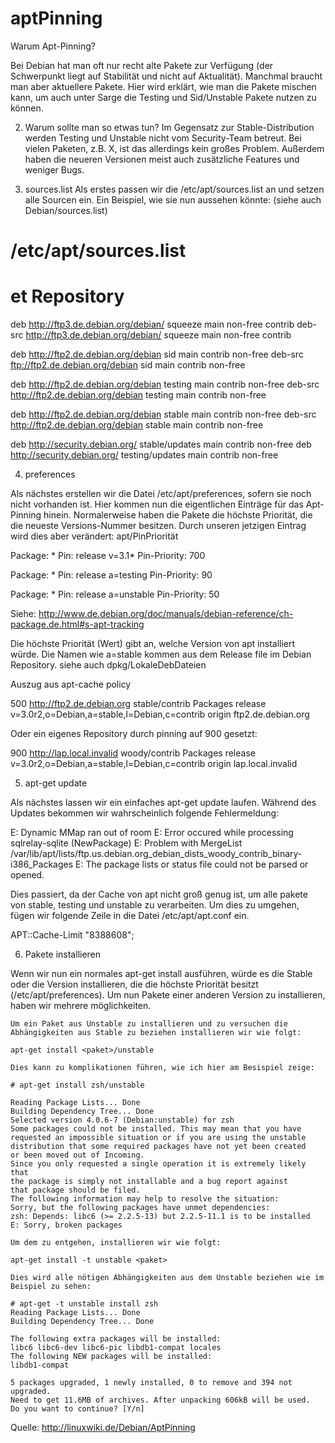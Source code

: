 aptPinning
==========

Warum Apt-Pinning?

Bei Debian hat man oft nur recht alte Pakete zur Verfügung (der Schwerpunkt liegt auf Stabilität und nicht auf Aktualität).
Manchmal braucht man aber aktuellere Pakete. Hier wird erklärt, wie man die Pakete mischen kann, um auch unter Sarge die Testing und Sid/Unstable Pakete nutzen zu können.

2. Warum sollte man so etwas tun? 
   Im Gegensatz zur Stable-Distribution werden Testing und Unstable nicht vom Security-Team betreut. Bei vielen Paketen, z.B. X, ist das allerdings kein großes Problem. Außerdem haben die neueren Versionen meist auch zusätzliche Features und weniger Bugs.

3. sources.list 
   Als erstes passen wir die /etc/apt/sources.list an und setzen alle Sourcen ein. Ein Beispiel, wie sie nun aussehen könnte: (siehe auch Debian/sources.list)

# /etc/apt/sources.list

# et Repository

deb http://ftp3.de.debian.org/debian/ squeeze main non-free contrib
deb-src http://ftp3.de.debian.org/debian/ squeeze main non-free contrib

deb http://ftp2.de.debian.org/debian sid main contrib non-free
deb-src ftp://ftp2.de.debian.org/debian sid main contrib non-free

deb http://ftp2.de.debian.org/debian testing main contrib non-free
deb-src http://ftp2.de.debian.org/debian testing main contrib non-free

deb http://ftp2.de.debian.org/debian stable main contrib non-free
deb-src http://ftp2.de.debian.org/debian stable main contrib non-free

deb http://security.debian.org/ stable/updates main contrib non-free
deb http://security.debian.org/ testing/updates main contrib non-free



4. preferences

Als nächstes erstellen wir die Datei /etc/apt/preferences, sofern sie noch nicht vorhanden ist. Hier kommen nun die eigentlichen Einträge für das Apt-Pinning hinein.
Normalerweise haben die Pakete die höchste Priorität, die die neueste Versions-Nummer besitzen. Durch unseren jetzigen Eintrag wird dies aber verändert: apt/PinPriorität

Package: *
Pin: release v=3.1*
Pin-Priority: 700

Package: *
Pin: release a=testing
Pin-Priority: 90

Package: *
Pin: release a=unstable
Pin-Priority: 50

Siehe: http://www.de.debian.org/doc/manuals/debian-reference/ch-package.de.html#s-apt-tracking

Die höchste Priorität (Wert) gibt an, welche Version von apt installiert würde.
Die Namen wie a=stable kommen aus dem Release file im Debian Repository. siehe auch dpkg/LokaleDebDateien


Auszug aus  apt-cache policy 

500 http://ftp2.de.debian.org stable/contrib Packages
     release v=3.0r2,o=Debian,a=stable,l=Debian,c=contrib
     origin ftp2.de.debian.org

Oder ein eigenes Repository durch pinning auf 900 gesetzt:

900 http://lap.local.invalid woody/contrib Packages
     release v=3.0r2,o=Debian,a=stable,l=Debian,c=contrib
     origin lap.local.invalid

5. apt-get update

Als nächstes lassen wir ein einfaches apt-get update laufen. Während des Updates bekommen wir wahrscheinlich folgende Fehlermeldung:

E: Dynamic MMap ran out of room
E: Error occured while processing sqlrelay-sqlite (NewPackage)
E: Problem with MergeList /var/lib/apt/lists/ftp.us.debian.org_debian_dists_woody_contrib_binary-i386_Packages
E: The package lists or status file could not be parsed or opened.

Dies passiert, da der Cache von apt nicht groß genug ist, um alle pakete von stable, testing und unstable zu verarbeiten. Um dies zu umgehen, fügen wir folgende Zeile in die Datei /etc/apt/apt.conf ein.



APT::Cache-Limit "8388608";

6. Pakete installieren
   
   

Wenn wir nun ein normales apt-get install <paket> ausführen, würde es die Stable oder die Version installieren, die die höchste Priorität besitzt (/etc/apt/preferences). Um nun Pakete einer anderen Version zu installieren, haben wir mehrere möglichkeiten.

    Um ein Paket aus Unstable zu installieren und zu versuchen die Abhängigkeiten aus Stable zu beziehen installieren wir wie folgt:
    
    apt-get install <paket>/unstable
    
    Dies kann zu komplikationen führen, wie ich hier am Besispiel zeige:
    
    # apt-get install zsh/unstable
    
    Reading Package Lists... Done
    Building Dependency Tree... Done
    Selected version 4.0.6-7 (Debian:unstable) for zsh
    Some packages could not be installed. This may mean that you have
    requested an impossible situation or if you are using the unstable
    distribution that some required packages have not yet been created
    or been moved out of Incoming.
    Since you only requested a single operation it is extremely likely that
    the package is simply not installable and a bug report against
    that package should be filed.
    The following information may help to resolve the situation:
    Sorry, but the following packages have unmet dependencies:
    zsh: Depends: libc6 (>= 2.2.5-13) but 2.2.5-11.1 is to be installed
    E: Sorry, broken packages
    
    Um dem zu entgehen, installieren wir wie folgt:
    
    apt-get install -t unstable <paket>
    
    Dies wird alle nötigen Abhängigkeiten aus dem Unstable beziehen wie im Beispiel zu sehen:
    
    # apt-get -t unstable install zsh
    Reading Package Lists... Done
    Building Dependency Tree... Done
    
    The following extra packages will be installed:
    libc6 libc6-dev libc6-pic libdb1-compat locales
    The following NEW packages will be installed:
    libdb1-compat
    
    5 packages upgraded, 1 newly installed, 0 to remove and 394 not upgraded.
    Need to get 11.6MB of archives. After unpacking 606kB will be used.
    Do you want to continue? [Y/n]

Quelle:
http://linuxwiki.de/Debian/AptPinning


